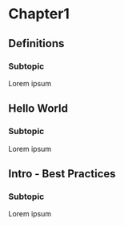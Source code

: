# Chapter1 #

## Definitions
### Subtopic 
Lorem ipsum

## Hello World
### Subtopic 
Lorem ipsum

## Intro - Best Practices
### Subtopic
Lorem ipsum
